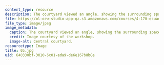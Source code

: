 ```yaml
---
content_type: resource
description: The courtyard viewed an angle, showing the surrounding spaces.
file: https://ol-ocw-studio-app-qa.s3.amazonaws.com/courses/4-170-ecuador-workshop-fall-2006/640330bf30106c01eda9de6e167b8b8e_05.jpg
file_type: image/jpeg
image_metadata:
  caption: The courtyard viewed an angle, showing the surrounding spaces.
  credit: Image courtesy of the workshop.
  image-alt: Central courtyard.
resourcetype: Image
title: 05.jpg
uid: 640330bf-3010-6c01-eda9-de6e167b8b8e
---
```


